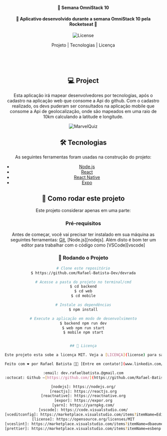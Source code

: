 <center>
<h4 align="center"> 
	🚀 Semana OmniStack 10
</h4>
<h4 align="center"> 
	🚀 Aplicativo desenvolvido durante a semana OmniStack 10 pela Rocketseat 🚀
</h4>

<p align="center">
  <img alt="License" src="https://img.shields.io/badge/license-MIT-brightgreen"> 
<p>

<p align="center">
  Projeto |
  Tecnologias |
  Licença
</p>
<p>&nbsp;&nbsp;</p>

<p>&nbsp;&nbsp;</p>

## 💻 Project

Esta aplicação irá mapear desenvolvedores por tecnologias, após o cadastro na aplicação web que consome a Api do github. Com o cadastro realizado, os devs puderam ser consultados na aplicação mobile que consome a Api de geolocalização, onde são mapeados em uma raio de 10km calculando a latitude e longitude.

<p align="center" width= '90%'>
<img alt="MarvelQuiz" title="#MarvelQuiz" src="https://github.com/Rafael-Batista-Dev/devconect/blob/master/midia/devradar.gif" />
</p>

## 🛠 Tecnologias

As seguintes ferramentas foram usadas na construção do projeto:

- [Node.js](https://nodejs.org/en/)
- [React](https://reactjs.org)
- [React Native](https://facebook.github.io/react-native/)
- [Expo](https://expo.io/)

## 🚀 Como rodar este projeto

Este projeto considerar apenas em uma parte:

### Pré-requisitos

Antes de começar, você vai precisar ter instalado em sua máquina as seguintes ferramentas:
[Git](https://git-scm.com), [Node.js][nodejs].
Além disto é bom ter um editor para trabalhar com o código como [VSCode][vscode]

### 🎲 Rodando o Projeto

```bash
# Clone este repositório
$ https://github.com/Rafael-Batista-Dev/devrada

# Acesse a pasta do projeto no terminal/cmd
$ cd backend
$ cd web
$ cd mobile

# Instale as dependências
$ npm install

# Execute a aplicação em modo de desenvolvimento
$ backend npm run dev
$ web npm run start
$ mobile npm start


## 📝 Licença

Este projeto esta sobe a licença MIT. Veja a [LICENÇA](license) para saber mais.

Feito com ❤️ por Rafael Batista 👋🏽 [Entre em contato!](www.linkedin.com/in/rafa-dev)

:email: dev.rafaelbatista.@gmail.com
:octocat: Github –[https://github.com/](https://github.com/Rafael-Batista-Dev)

[nodejs]: https://nodejs.org/
[reactjs]: https://reactjs.org
[reactnative]: https://reactnative.org
[expor]: https://expor.org
[yarn]: https://yarnpkg.com/
[vscode]: https://code.visualstudio.com/
[vceditconfig]: https://marketplace.visualstudio.com/items?itemName=EditorConfig.EditorConfig
[license]: https://opensource.org/licenses/MIT
[vceslint]: https://marketplace.visualstudio.com/items?itemName=dbaeumer.vscode-eslint
[prettier]: https://marketplace.visualstudio.com/items?itemName=esbenp.prettier-vscode
```
